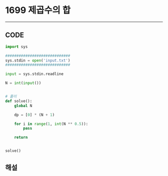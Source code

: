 # 1699 제곱수의 합

---

## CODE

```python
import sys

#############################
sys.stdin = open('input.txt')
#############################

input = sys.stdin.readline

N = int(input())


# 풀이
def solve():
    global N

    dp = [0] * (N + 1)

    for i in range(1, int(N ** 0.5)):
        pass

    return


solve()

```

## 해설
